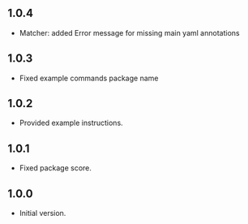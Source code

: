 ## 1.0.4

- Matcher: added Error message for missing main yaml annotations

## 1.0.3

- Fixed example commands package name

## 1.0.2

- Provided example instructions.

## 1.0.1

- Fixed package score.

## 1.0.0

- Initial version.

